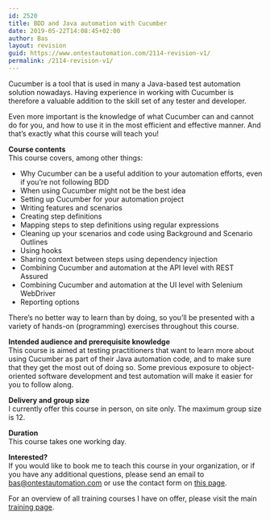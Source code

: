 ```yaml
---
id: 2520
title: BDD and Java automation with Cucumber
date: 2019-05-22T14:08:45+02:00
author: Bas
layout: revision
guid: https://www.ontestautomation.com/2114-revision-v1/
permalink: /2114-revision-v1/
---
```

Cucumber is a tool that is used in many a Java-based test automation solution nowadays. Having experience in working with Cucumber is therefore a valuable addition to the skill set of any tester and developer.

Even more important is the knowledge of what Cucumber can and cannot do for you, and how to use it in the most efficient and effective manner. And that&#8217;s exactly what this course will teach you!

**Course contents**  
This course covers, among other things:

  * Why Cucumber can be a useful addition to your automation efforts, even if you&#8217;re not following BDD
  * When using Cucumber might not be the best idea
  * Setting up Cucumber for your automation project
  * Writing features and scenarios
  * Creating step definitions
  * Mapping steps to step definitions using regular expressions
  * Cleaning up your scenarios and code using Background and Scenario Outlines
  * Using hooks
  * Sharing context between steps using dependency injection
  * Combining Cucumber and automation at the API level with REST Assured
  * Combining Cucumber and automation at the UI level with Selenium WebDriver
  * Reporting options

There&#8217;s no better way to learn than by doing, so you&#8217;ll be presented with a variety of hands-on (programming) exercises throughout this course.

**Intended audience and prerequisite knowledge**  
This course is aimed at testing practitioners that want to learn more about using Cucumber as part of their Java automation code, and to make sure that they get the most out of doing so. Some previous exposure to object-oriented software development and test automation will make it easier for you to follow along.

**Delivery and group size**  
I currently offer this course in person, on site only. The maximum group size is 12.

**Duration**  
This course takes one working day.

**Interested?**  
If you would like to book me to teach this course in your organization, or if you have any additional questions, please send an email to bas@ontestautomation.com or use the contact form on [this page](https://www.ontestautomation.com/contact/).

For an overview of all training courses I have on offer, please visit the main [training page](https://www.ontestautomation.com/training/).